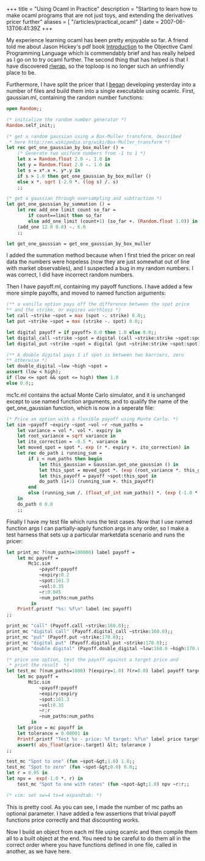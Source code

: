 +++
title = "Using Ocaml in Practice"
description = "Starting to learn how to make ocaml programs that are not just toys, and extending the derivatives pricer further"
aliases = [ "/articles/practical_ocaml" ]
date = 2007-06-13T06:41:39Z
+++


My experience learning ocaml has been pretty enjoyable so far. A friend
told me about Jason Hickey's pdf book [Introduction][5] to the Objective
Caml Programming Language which is commendably brief and has really
helped as I go on to try ocaml further. The second thing that has
helped is that I have discovered [rlwrap,][6] so the toploop is no longer
such an unfriendly place to be.

Furthermore, I have split the pricer that I [began][7] developing
yesterday into a number of files and build them into a single
executable using ocamlc. First, gaussian.ml, containing the random
number functions:
```Ocaml
open Random;;

(* initialize the random number generator *)
Random.self_init;;

(* get a random gaussian using a Box-Muller transform, described
 * here http://en.wikipedia.org/wiki/Box-Muller_transform *)
let rec get_one_gaussian_by_box_muller () =
    (* Generate two uniform numbers from -1 to 1 *)
    let x = Random.float 2.0 -. 1.0 in
    let y = Random.float 2.0 -. 1.0 in
    let s = x*.x +. y*.y in
    if s > 1.0 then get_one_gaussian_by_box_muller ()
    else x *. sqrt (-2.0 *. (log s) /. s)
    ;;

(* get a gaussian through oversampling and subtraction *)
let get_one_gaussian_by_summation () =
    let rec add_one limit count so_far =
        if count==limit then so_far
        else add_one limit (count+1) (so_far +. (Random.float 1.0)) in
    (add_one 12 0 0.0) -. 6.0
    ;;

let get_one_gaussian = get_one_gaussian_by_box_muller
```
I added the summation method because when I first tried the pricer on
real data the numbers were hopeless (now they are just somewhat out of
line with market observables), and I suspected a bug in my random
numbers. I was correct, I did have incorrect random numbers.

Then I have payoff.ml, containing my payoff functions. I have added a
few more simple payoffs, and moved to named function arguments:
```Ocaml
(** a vanilla option pays off the difference between the spot price
** and the strike, or expires worthless *)
let call ~strike ~spot = max (spot -. strike) 0.0;;
let put ~strike ~spot = max (strike -. spot) 0.0;;

let digital payoff = if payoff> 0.0 then 1.0 else 0.0;;
let digital_call ~strike ~spot = digital (call ~strike:strike ~spot:spot);;
let digital_put ~strike ~spot = digital (put ~strike:strike ~spot:spot);;

(** A double digital pays 1 if spot is between two barriers, zero
** otherwise *)
let double_digital ~low ~high ~spot =
assert (low < high);
if (low <= spot && spot <= high) then 1.0
else 0.0;;
```

mc1c.ml contains the actual Monte Carlo simulator, and it is unchanged
except to use named function arguments, and to qualify the name of the
get_one_gaussian function, which is now in a seperate file:
```Ocaml
(* Price an option with a flexible payoff using Monte Carlo. *)
let sim ~payoff ~expiry ~spot ~vol ~r ~num_paths =
    let variance = vol *. vol *. expiry in
    let root_variance = sqrt variance in
    let ito_correction = -0.5 *. variance in
    let moved_spot = spot *. exp (r *. expiry +. ito_correction) in
    let rec do_path i running_sum =
        if i < num_paths then begin
            let this_gaussian = Gaussian.get_one_gaussian () in
            let this_spot = moved_spot *. (exp (root_variance *. this_gaussian)) in
            let this_payoff = payoff ~spot:this_spot in
            do_path (i+1) (running_sum +. this_payoff)
        end
        else (running_sum /. (float_of_int num_paths)) *. (exp (-1.0 *. r *. expiry))
    in
    do_path 0 0.0
    ;;
```
Finally I have my test file which runs the test cases. Now that I use
named function args I can partially-apply function args in any order,
so I make a test harness that sets up a particular marketdata scenario
and runs the pricer:
```Ocaml
let print_mc ?(num_paths=100000) label payoff =
    let mc payoff =
        Mc1c.sim
            ~payoff:payoff
            ~expiry:0.2
            ~spot:161.3
            ~vol:0.35
            ~r:0.045
            ~num_paths:num_paths
         in
    Printf.printf "%s: %f\n" label (mc payoff)
;;

print_mc "call" (Payoff.call ~strike:160.0);;
print_mc "digital call" (Payoff.digital_call ~strike:160.0);;
print_mc "put" (Payoff.put ~strike:170.0);;
print_mc "digital put" (Payoff.digital_put ~strike:170.0);;
print_mc "double digital" (Payoff.double_digital ~low:160.0 ~high:170.0) ~num_paths:250000;;

(* price one option, test the payoff against a target price and
 * print the result  *)
let test_mc ?(num_paths=1000) ?(expiry=1.0) ?(r=0.0) label payoff target =
    let mc payoff =
        Mc1c.sim
            ~payoff:payoff
            ~expiry:expiry
            ~spot:161.3
            ~vol:0.35
            ~r:r
            ~num_paths:num_paths
         in
    let price = mc payoff in
    let tolerance = 0.00001 in
    Printf.printf "Test %s - price: %f target: %f\n" label price target;
    assert( abs_float(price-.target) &lt; tolerance )
;;

test_mc "Spot to one" (fun ~spot-&gt;1.0) 1.0;;
test_mc "Spot to zero" (fun ~spot-&gt;0.0) 0.0;;
let r = 0.05 in
let npv =  exp(-1.0 *. r) in
    test_mc "Spot to one with rates" (fun ~spot-&gt;1.0) npv ~r:r;;

(* vim: set sw=4 ts=4 expandtab: *)
```

This is pretty cool. As you can see, I made the number of mc paths an
optional parameter. I have added a few assertions that trivial payoff
functions price correctly and that discounting works.

Now I build an object from each ml file using ocamlc and then compile
them all to a built object at the end. You need to be careful to do
them all in the correct order where you have functions defined in one
file, called in another, as we have here.

[5]: http://www.cs.caltech.edu/courses/cs134/cs134b/book.pdf
[6]: http://utopia.knoware.nl/~hlub/uck/rlwrap/
[7]: /articles/ocaml_deriv_1
